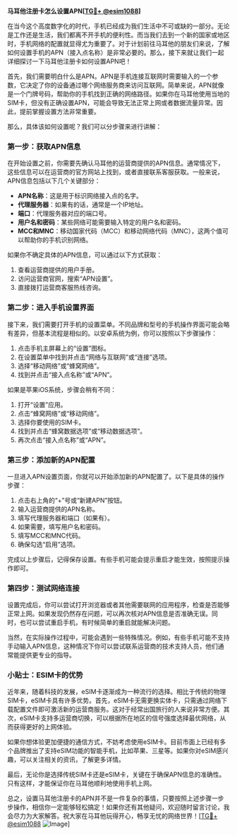 **马耳他注册卡怎么设置APN[[TG💪+ @esim1088](https://t.me/s/esim1088)]**

在当今这个高度数字化的时代，手机已经成为我们生活中不可或缺的一部分。无论是工作还是生活，我们都离不开手机的便利性。而当我们去到一个新的国家或地区时，手机网络的配置就显得尤为重要了。对于计划前往马耳他的朋友们来说，了解如何设置手机的APN（接入点名称）是非常必要的。那么，接下来就让我们一起详细探讨一下马耳他注册卡如何设置APN吧！

首先，我们需要明白什么是APN。APN是手机连接互联网时需要输入的一个参数，它决定了你的设备通过哪个网络服务商来访问互联网。简单来说，APN就像是一个门牌号码，帮助你的手机找到正确的网络路径。如果你在马耳他使用当地的SIM卡，但没有正确设置APN，可能会导致无法正常上网或者数据流量异常。因此，提前掌握设置方法非常重要。

那么，具体该如何设置呢？我们可以分步骤来进行讲解：

### 第一步：获取APN信息

在开始设置之前，你需要先确认马耳他的运营商提供的APN信息。通常情况下，这些信息可以在运营商的官方网站上找到，或者直接联系客服获取。一般来说，APN信息包括以下几个关键部分：
- **APN名称**：这是用于标识网络接入点的名字。
- **代理服务器**：如果有的话，通常是一个IP地址。
- **端口**：代理服务器对应的端口号。
- **用户名和密码**：某些网络可能需要输入特定的用户名和密码。
- **MCC和MNC**：移动国家代码（MCC）和移动网络代码（MNC），这两个值可以帮助你的手机识别网络。

如果你不确定具体的APN信息，可以通过以下方式获取：
1. 查看运营商提供的用户手册。
2. 访问运营商官网，搜索“APN设置”。
3. 直接拨打运营商客服热线咨询。

### 第二步：进入手机设置界面

接下来，我们需要打开手机的设置菜单。不同品牌和型号的手机操作界面可能会略有差异，但基本流程是相似的。以安卓系统为例，你可以按照以下步骤操作：
1. 点击手机主屏幕上的“设置”图标。
2. 在设置菜单中找到并点击“网络与互联网”或“连接”选项。
3. 选择“移动网络”或“蜂窝网络”。
4. 找到并点击“接入点名称”或“APN”。

如果是苹果iOS系统，步骤会稍有不同：
1. 打开“设置”应用。
2. 点击“蜂窝网络”或“移动网络”。
3. 选择你要使用的SIM卡。
4. 找到并点击“蜂窝数据选项”或“移动数据选项”。
5. 再次点击“接入点名称”或“APN”。

### 第三步：添加新的APN配置

一旦进入APN设置页面，你就可以开始添加新的APN配置了。以下是具体的操作步骤：
1. 点击右上角的“+”号或“新建APN”按钮。
2. 输入运营商提供的APN名称。
3. 填写代理服务器和端口（如果有）。
4. 如果需要，填写用户名和密码。
5. 填写MCC和MNC代码。
6. 确保勾选“启用”选项。

完成以上步骤后，记得保存设置。有些手机可能会提示重启才能生效，按照提示操作即可。

### 第四步：测试网络连接

设置完成后，你可以尝试打开浏览器或者其他需要联网的应用程序，检查是否能够正常上网。如果发现仍然存在问题，可以再次核对APN信息是否准确无误。同时，也可以尝试重启手机，有时候简单的重启就能解决问题。

当然，在实际操作过程中，可能会遇到一些特殊情况。例如，有些手机可能不支持手动输入APN信息，这种情况下你可以尝试联系运营商的技术支持人员，他们通常能提供更专业的指导。

### 小贴士：ESIM卡的优势

近年来，随着科技的发展，eSIM卡逐渐成为一种流行的选择。相比于传统的物理SIM卡，eSIM卡具有许多优势。首先，eSIM卡无需更换实体卡，只需通过网络下载配置文件即可激活新的运营商服务。这对于经常出国旅行的人来说非常方便。其次，eSIM卡支持多运营商切换，可以根据所在地区的信号强度选择最优网络，从而获得更好的上网体验。

如果你想体验更加便捷的通信方式，不妨考虑使用eSIM卡。目前市面上已经有多个品牌推出了支持eSIM功能的智能手机，比如苹果、三星等。如果你对eSIM感兴趣，可以关注相关的资讯，了解更多详情。

最后，无论你是选择传统SIM卡还是eSIM卡，关键在于确保APN信息的准确性。只有这样，才能保证你在马耳他顺利地使用手机上网。

总之，设置马耳他注册卡的APN并不是一件复杂的事情，只要按照上述步骤一步步操作，相信你一定能够轻松搞定！如果你还有其他疑问，欢迎随时留言讨论，我会尽力为大家解答。祝大家在马耳他玩得开心，畅享无忧的网络世界！[[TG💪+ @esim1088](https://t.me/s/esim1088) ![Image](https://i.postimg.cc/4NQfJmqS/Snipaste-2025-05-13-00-14-12.png)]